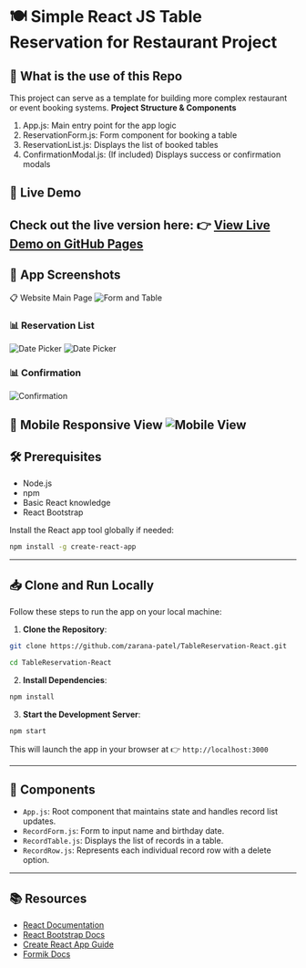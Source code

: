 # 🍽️ Simple React JS Table Reservation for Restaurant Project

## 📌 What is the use of this Repo

This project can serve as a template for building more complex restaurant or event booking systems.
**Project Structure & Components**
1. App.js: Main entry point for the app logic
2. ReservationForm.js: Form component for booking a table
3. ReservationList.js: Displays the list of booked tables
4. ConfirmationModal.js: (If included) Displays success or confirmation modals

## 🚀 Live Demo
Check out the live version here:
👉 [View Live Demo on GitHub Pages](https://zarana-patel.github.io/TableReservation-React/)
---
## 📸 App Screenshots

📋 Website Main Page
![Form and Table](./assets/Screen1.png)
### 📊 Reservation List
![Date Picker](./assets/Screen3.png)
![Date Picker](./assets/Screen2.png)

### 📊 Confirmation 
![Confirmation](./assets/Screen4.png)

📱 Mobile Responsive View
![Mobile View](./assets/Screen6.png)
---

## 🛠 Prerequisites

- Node.js
- npm
- Basic React knowledge
- React Bootstrap

Install the React app tool globally if needed:

```bash
npm install -g create-react-app
```

---

## 📥 Clone and Run Locally

Follow these steps to run the app on your local machine:

1. **Clone the Repository**:

```bash
git clone https://github.com/zarana-patel/TableReservation-React.git

cd TableReservation-React
```

2. **Install Dependencies**:

```bash
npm install
```

3. **Start the Development Server**:

```bash
npm start
```

This will launch the app in your browser at 👉 `http://localhost:3000`

---

## 🧩 Components

- `App.js`: Root component that maintains state and handles record list updates.
- `RecordForm.js`: Form to input name and birthday date.
- `RecordTable.js`: Displays the list of records in a table.
- `RecordRow.js`: Represents each individual record row with a delete option.

---

## 📚 Resources

- [React Documentation](https://reactjs.org/)
- [React Bootstrap Docs](https://react-bootstrap.github.io/)
- [Create React App Guide](https://github.com/facebook/create-react-app)
- [Formik Docs](https://formik.org/docs/api/formik)

